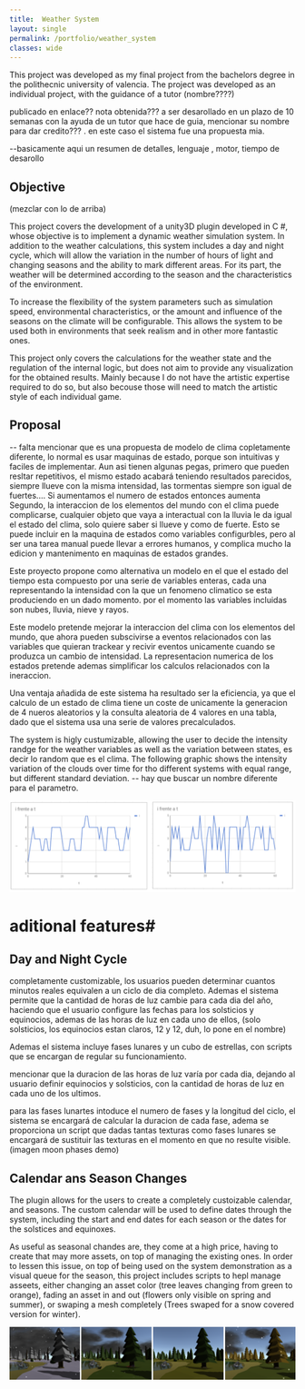 ```yaml
---
title:  Weather System
layout: single
permalink: /portfolio/weather_system
classes: wide
---
```


This project was developed as my final project from the bachelors degree in the polithecnic university of valencia. The project was developed as an individual project, with the guidance of a tutor (nombre????)

publicado en enlace??
nota obtenida???
a ser desarollado en un plazo de 10 semanas con la ayuda de un tutor que hace de guia, mencionar su nombre para dar credito???
. en este caso el sistema fue una propuesta mia.

--basicamente aqui un resumen de detalles, lenguaje , motor, tiempo de desarollo

## Objective ##
(mezclar con lo de arriba)

 This project covers the development of a unity3D plugin developed in C #, whose objective is to implement a dynamic weather simulation system. In addition to the weather calculations, this system includes a day and night cycle, which will allow the variation in the number of hours of light and changing seasons and the ability to mark different areas. For its part, the weather will be determined according to the season and the characteristics of the environment.
 
To increase the flexibility of the system parameters such as simulation speed, environmental characteristics, or the amount and influence of the seasons on the climate will be configurable. This allows the system to be used both in environments that seek realism and in other more fantastic ones.

This project only covers the calculations for the weather state and the regulation of the internal logic, but does not aim to provide any visualization for the obtained results. Mainly because I do not have the artistic expertise required to do so, but also becouse those will need to match the artistic style of each individual game. 

## Proposal ##

-- falta mencionar que es una propuesta de modelo de clima copletamente diferente, lo normal es usar maquinas de estado, porque son intuitivas y faciles de implementar. Aun asi tienen algunas pegas, primero que pueden resltar repetitivos, el mismo estado acabará teniendo resultados parecidos, siempre llueve con la misma intensidad, las tormentas siempre son igual de fuertes.... Si aumentamos el numero de estados entonces aumenta 
Segundo, la interaccion de los elementos del mundo con el clima puede complicarse, cualquier objeto que vaya a interactual con la lluvia le da igual el estado del clima, solo quiere saber si llueve y como de fuerte. Esto se puede incluir en la maquina de estados como variables configurbles, pero al ser una tarea manual puede llevar a errores humanos, y complica mucho la edicion y mantenimento en maquinas de estados grandes.

Este proyecto propone como alternativa un modelo en el que el estado del tiempo esta compuesto por una serie de variables enteras, cada una representando la intensidad con la que un fenomeno climatico se esta produciendo en un dado momento. por el momento las variables incluidas son nubes, lluvia, nieve y rayos. 

Este modelo pretende mejorar la interaccion del clima con los elementos del mundo, que ahora pueden subscivirse a eventos relacionados con las variables que quieran trackear y recivir eventos unicamente cuando se produzca un cambio de intensidad. La representacion numerica de los estados pretende ademas simplificar los calculos relacionados con la ineraccion.

Una ventaja añadida de este sistema ha resultado ser la eficiencia, ya que el calculo de un estado de clima tiene un coste de unicamente la generacion de 4 nueros aleatorios y la consulta aleatoria de 4 valores en una tabla, dado que el sistema usa una serie de valores precalculados. 

The system is higly custumizable, allowing the user to decide the intensity randge for the weather variables as well as the variation between states, es decir lo random que es el clima.
The following graphic shows the intensity variation of the clouds over time for tho different systems with equal range, but different standard deviation.
 -- hay que buscar un nombre diferente para el parametro.

![Cloud Intensity Over Time](/assets/images/Cloud_Intensity_Graphic.PNG)

# aditional features#
## Day and Night Cycle ##

completamente customizable, los usuarios pueden determinar cuantos minutos reales equivalen a un ciclo de dia completo. 
Ademas el sistema permite que la cantidad de horas de luz cambie para cada dia del año, haciendo que el usuario configure las fechas para los solsticios y equinocios, ademas de las horas de luz en cada uno de ellos,  (solo solsticios, los equinocios estan claros, 12 y 12, duh, lo pone en el nombre)

Ademas el sistema incluye fases lunares y un cubo de estrellas, con scripts que se encargan de regular su funcionamiento. 

mencionar que la duracion de las horas de luz varía por cada dia, dejando al usuario definir equinocios y solsticios, con la cantidad de horas de luz en cada uno de los ultimos. 

para las fases lunartes intoduce el numero de fases y la longitud del ciclo, el sistema se encargará de calcular la duracion de cada fase, adema se proporciona un script que dadas tantas texturas como fases lunares se encargará de sustituir las texturas en el momento en que no resulte visible.
(imagen moon phases demo)

## Calendar ans Season Changes ##
The plugin allows for the users to create a completely custoizable calendar, and seasons. The custom calendar will be used to define dates through the system, including the start and end dates for each season or the dates for the solstices and equinoxes. 

As useful as seasonal chandes are, they come at a high price, having to create that may more assets, on top of managing the existing ones. In order to lessen this issue, on top of being used on the system demonstration as a visual queue for the season, this project includes scripts to hepl manage asseets, either changing an asset color (tree leaves changing from green to orange), fading an asset in and out (flowers only visible on spring and summer), or swaping a mesh completely (Trees swaped for a snow covered version for winter).

![Same Scene on different Seasons](/assets/images/Season_Change.png)